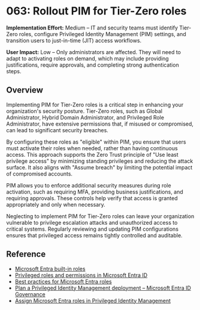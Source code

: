 # 063: Rollout PIM for Tier-Zero roles

**Implementation Effort:** Medium – IT and security teams must identify Tier-Zero roles, configure Privileged Identity Management (PIM) settings, and transition users to just-in-time (JIT) access workflows.

**User Impact:** Low – Only administrators are affected. They will need to adapt to activating roles on demand, which may include providing justifications, require approvals, and completing strong authentication steps.

## Overview

Implementing PIM for Tier-Zero roles is a critical step in enhancing your organization's security posture. Tier-Zero roles, such as Global Administrator, Hybrid Domain Administrator, and Privileged Role Administrator, have  extensive permissions that, if misused or compromised, can lead to significant security breaches.

By configuring these roles as "eligible" within PIM, you ensure that users must activate their roles when needed, rather than having continuous access. This approach supports the Zero Trust principle of "Use least privilege access" by minimizing standing privileges and reducing the attack surface. It also aligns with "Assume breach" by limiting the potential impact of compromised accounts.

PIM allows you to enforce additional security measures during role activation, such as requiring MFA, providing business justifications, and requiring approvals. These controls help verify that access is granted appropriately and only when necessary.

Neglecting to implement PIM for Tier-Zero roles can leave your organization vulnerable to privilege escalation attacks and unauthorized access to critical systems. Regularly reviewing and updating PIM configurations ensures that privileged access remains tightly controlled and auditable.

## Reference
* [Microsoft Entra built-in roles](https://learn.microsoft.com/en-us/entra/identity/role-based-access-control/permissions-reference)
* [Privileged roles and permissions in Microsoft Entra ID](https://learn.microsoft.com/en-us/entra/identity/role-based-access-control/privileged-roles-permissions)
* [Best practices for Microsoft Entra roles](https://learn.microsoft.com/en-us/entra/identity/role-based-access-control/best-practices)
* [Plan a Privileged Identity Management deployment – Microsoft Entra ID Governance](https://learn.microsoft.com/en-us/entra/id-governance/privileged-identity-management/pim-deployment-plan)
* [Assign Microsoft Entra roles in Privileged Identity Management](https://learn.microsoft.com/en-us/entra/id-governance/privileged-identity-management/pim-how-to-add-role-to-user)
